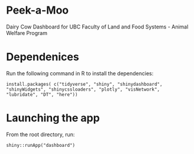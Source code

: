 # Peek-a-Moo
Dairy Cow Dashboard for UBC Faculty of Land and Food Systems - Animal Welfare Program

# Dependenices
Run the following command in R to install the dependencies:

`install.packages(
c("tidyverse",
"shiny",
"shinydashboard",
"shinyWidgets",
"shinycssloaders",
"plotly",
"visNetwork",
"lubridate",
"DT",
"here"))`

# Launching the app
From the root directory, run: 

`shiny::runApp("dashboard")`
